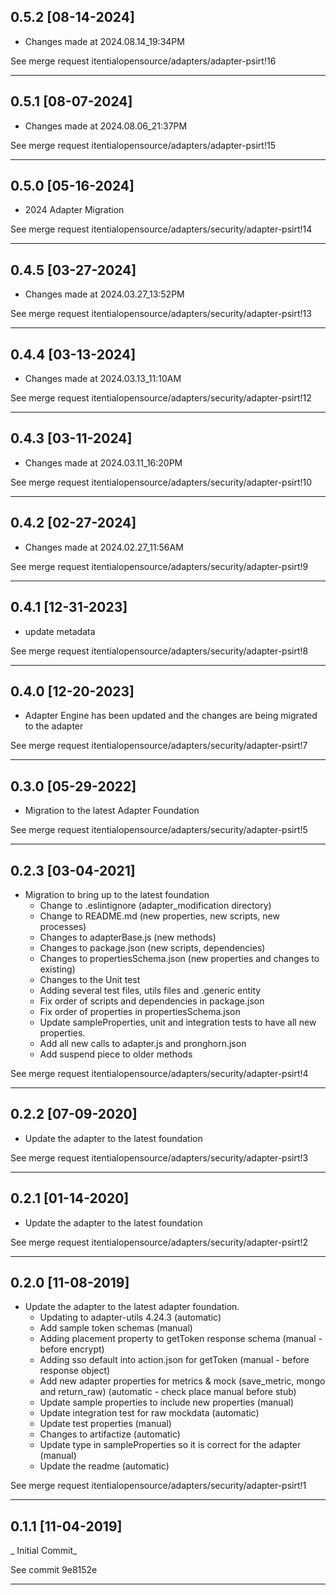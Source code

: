 
## 0.5.2 [08-14-2024]

* Changes made at 2024.08.14_19:34PM

See merge request itentialopensource/adapters/adapter-psirt!16

---

## 0.5.1 [08-07-2024]

* Changes made at 2024.08.06_21:37PM

See merge request itentialopensource/adapters/adapter-psirt!15

---

## 0.5.0 [05-16-2024]

* 2024 Adapter Migration

See merge request itentialopensource/adapters/security/adapter-psirt!14

---

## 0.4.5 [03-27-2024]

* Changes made at 2024.03.27_13:52PM

See merge request itentialopensource/adapters/security/adapter-psirt!13

---

## 0.4.4 [03-13-2024]

* Changes made at 2024.03.13_11:10AM

See merge request itentialopensource/adapters/security/adapter-psirt!12

---

## 0.4.3 [03-11-2024]

* Changes made at 2024.03.11_16:20PM

See merge request itentialopensource/adapters/security/adapter-psirt!10

---

## 0.4.2 [02-27-2024]

* Changes made at 2024.02.27_11:56AM

See merge request itentialopensource/adapters/security/adapter-psirt!9

---

## 0.4.1 [12-31-2023]

* update metadata

See merge request itentialopensource/adapters/security/adapter-psirt!8

---

## 0.4.0 [12-20-2023]

* Adapter Engine has been updated and the changes are being migrated to the adapter

See merge request itentialopensource/adapters/security/adapter-psirt!7

---

## 0.3.0 [05-29-2022]

* Migration to the latest Adapter Foundation

See merge request itentialopensource/adapters/security/adapter-psirt!5

---

## 0.2.3 [03-04-2021]

- Migration to bring up to the latest foundation
  - Change to .eslintignore (adapter_modification directory)
  - Change to README.md (new properties, new scripts, new processes)
  - Changes to adapterBase.js (new methods)
  - Changes to package.json (new scripts, dependencies)
  - Changes to propertiesSchema.json (new properties and changes to existing)
  - Changes to the Unit test
  - Adding several test files, utils files and .generic entity
  - Fix order of scripts and dependencies in package.json
  - Fix order of properties in propertiesSchema.json
  - Update sampleProperties, unit and integration tests to have all new properties.
  - Add all new calls to adapter.js and pronghorn.json
  - Add suspend piece to older methods

See merge request itentialopensource/adapters/security/adapter-psirt!4

---

## 0.2.2 [07-09-2020]

- Update the adapter to the latest foundation

See merge request itentialopensource/adapters/security/adapter-psirt!3

---

## 0.2.1 [01-14-2020]

- Update the adapter to the latest foundation

See merge request itentialopensource/adapters/security/adapter-psirt!2

---

## 0.2.0 [11-08-2019]

- Update the adapter to the latest adapter foundation.
  - Updating to adapter-utils 4.24.3 (automatic)
  - Add sample token schemas (manual)
  - Adding placement property to getToken response schema (manual - before encrypt)
  - Adding sso default into action.json for getToken (manual - before response object)
  - Add new adapter properties for metrics & mock (save_metric, mongo and return_raw) (automatic - check place manual before stub)
  - Update sample properties to include new properties (manual)
  - Update integration test for raw mockdata (automatic)
  - Update test properties (manual)
  - Changes to artifactize (automatic)
  - Update type in sampleProperties so it is correct for the adapter (manual)
  - Update the readme (automatic)

See merge request itentialopensource/adapters/security/adapter-psirt!1

---

## 0.1.1 [11-04-2019]

_ Initial Commit_

See commit 9e8152e

---
